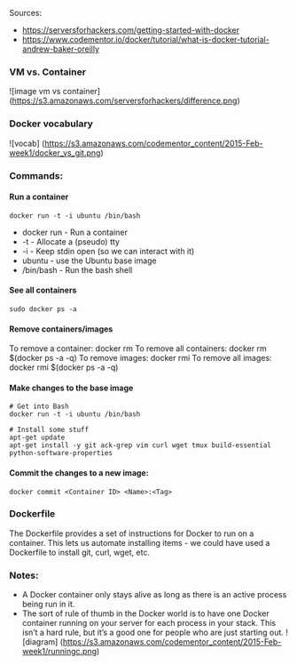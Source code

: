 Sources: 
- https://serversforhackers.com/getting-started-with-docker
- https://www.codementor.io/docker/tutorial/what-is-docker-tutorial-andrew-baker-oreilly

### VM vs. Container
![image vm vs container]
(https://s3.amazonaws.com/serversforhackers/difference.png)

### Docker vocabulary
![vocab]
(https://s3.amazonaws.com/codementor_content/2015-Feb-week1/docker_vs_git.png)

### Commands:
#### Run a container    
```
docker run -t -i ubuntu /bin/bash
```
* docker run - Run a container
* -t - Allocate a (pseudo) tty
* -i - Keep stdin open (so we can interact with it)
* ubuntu - use the Ubuntu base image
* /bin/bash - Run the bash shell

#### See all containers       

```
sudo docker ps -a
```
#### Remove containers/images 
To remove a container: docker rm <Container ID>
To remove all containers: docker rm $(docker ps -a -q)
To remove images: docker rmi <Container ID>
To remove all images: docker rmi $(docker ps -a -q)

#### Make changes to the base image     

```
# Get into Bash
docker run -t -i ubuntu /bin/bash

# Install some stuff
apt-get update
apt-get install -y git ack-grep vim curl wget tmux build-essential python-software-properties
```
#### Commit the changes to a new image:         
```
docker commit <Container ID> <Name>:<Tag>
```

### Dockerfile
The Dockerfile provides a set of instructions for Docker to run on a container. This lets us automate installing items - we could have used a Dockerfile to install git, curl, wget, etc.

### Notes:
- A Docker container only stays alive as long as there is an active process being run in it.
- The sort of rule of thumb in the Docker world is to have one Docker container running on your server for each process in your stack. This isn’t a hard rule, but it’s a good one for people who are just starting out.
![diagram]
(https://s3.amazonaws.com/codementor_content/2015-Feb-week1/runningc.png)

